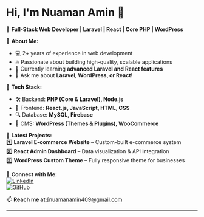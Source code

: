 # Hi, I'm Nuaman Amin 👋  
🚀 **Full-Stack Web Developer | Laravel | React | Core PHP | WordPress**  

🔹 **About Me:**  
- 💻 2+ years of experience in web development  
- 🔥 Passionate about building high-quality, scalable applications  
- 🌱 Currently learning **advanced Laravel and React features**  
- 💬 Ask me about **Laravel, WordPress, or React!**  

🔹 **Tech Stack:**  
- 🛠️ Backend: **PHP (Core & Laravel), Node.js**  
- 🎨 Frontend: **React.js, JavaScript, HTML, CSS**  
- 🔍 Database: **MySQL, Firebase**  
- 🛒 CMS: **WordPress (Themes & Plugins), WooCommerce**  

📂 **Latest Projects:**  
1️⃣ **Laravel E-commerce Website** – Custom-built e-commerce system  
2️⃣ **React Admin Dashboard** – Data visualization & API integration  
3️⃣ **WordPress Custom Theme** – Fully responsive theme for businesses  

🔗 **Connect with Me:**  
[![LinkedIn](https://img.shields.io/badge/LinkedIn-Profile-blue)](https://linkedin.com/in/yourprofile)  
[![GitHub](https://img.shields.io/badge/GitHub-Profile-black)](https://github.com/yourusername)  

📫 **Reach me at:**[nuamanamin409@gmail.com

---
